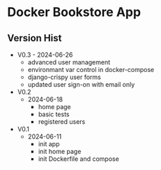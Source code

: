 # Docker Bookstore App

## Version Hist
* V0.3 - 2024-06-26
    * advanced user management
    * environmant var control in docker-compose
    * django-crispy user forms
    * updated user sign-on with email only
* V0.2 
    * 2024-06-18
        * home page
        * basic tests
        * registered users
* V0.1
    * 2024-06-11
        * init app
        * init home page
        * init Dockerfile and compose

